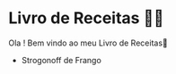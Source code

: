 # Livro de Receitas  :man_cook:

Ola ! Bem vindo ao meu Livro de Receitas:clap:

- Strogonoff de Frango

  ​